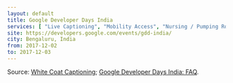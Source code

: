 ```yaml
---
layout: default
title: Google Developer Days India
services: [ "Live Captioning", "Mobility Access", "Nursing / Pumping Room", "Prayer Room" ]
site: https://developers.google.com/events/gdd-india/
city: Bengaluru, India
from: 2017-12-02
to: 2017-12-03
---
```


Source: [White Coat Captioning](http://www.whitecoatcaptioning.com/); [Google Developer Days India: FAQ](https://developers.google.com/events/gdd-india/faq/).
